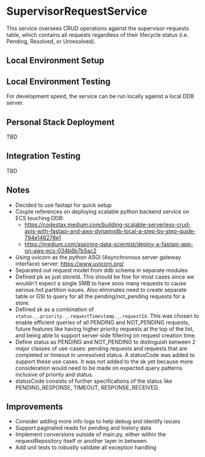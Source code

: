 # SupervisorRequestService

This service oversees CRUD operations against the supervisor-requests table,
which contains all requests regardless of their lifecycle status (i.e. 
Pending, Resolved, or Unresolved).

## Local Environment Setup

## Local Environment Testing
For development speed, the service can be run locally against a local DDB
server.

## Personal Stack Deployment
TBD

## Integration Testing
TBD

## Notes
* Decided to use fastapi for quick setup
* Couple references on deploying scalable python backend service on ECS touching DDB:
  * https://codestax.medium.com/building-scalable-serverless-crud-apis-with-fastapi-and-aws-dynamodb-local-a-step-by-step-guide-794e146278e1
  * https://medium.com/aspiring-data-scientist/deploy-a-fastapi-app-on-aws-ecs-034b8b7b5ac2
* Using uvicorn as the python ASGI (Asynchronous server gateway interface) server: https://www.uvicorn.org/
* Separated out request model from ddb schema in separate modules
* Defined pk as just storeId. This should be fine for most cases since we wouldn't expect a single SMB to have sooo 
  many requests to cause serious hot partition issues. Also eliminates need to create separate table or GSI to query 
  for all the pending/not_pending requests for a store.
* Defined sk as a combination of `status._.priority._.requestTimestamp._.requestId`. This was chosen to 
  enable efficient queries of all PENDING and NOT_PENDING requests, future features like having higher priority 
  requests at the top of the list, and being able to support server-side filtering on request creation time.
* Define status as PENDING and NOT_PENDING to distinguish between 2 major classes of use-cases: pending requests and 
  requests that are completed or timeout in unresolved status. A statusCode was added to support these use cases. It 
  was not added to the sk yet because more consideration would need to be made on expected query patterns inclusive of 
  priority and status.
* statusCode consists of further specifications of the status like PENDING_RESPONSE, TIMEOUT, RESPONSE_RECEIVED.


## Improvements
* Consider adding more info logs to help debug and identify issues
* Support paginated reads for pending and history data
* Implement conversions outside of main.py, either within the requestRepository itself or another layer in between.
* Add unit tests to robustly validate all exception handling